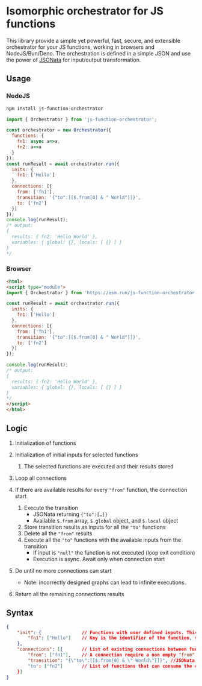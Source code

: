 # Isomorphic orchestrator for JS functions

This library provide a simple yet powerful, fast, secure, and extensible orchestrator for your JS functions, working in browsers and NodeJS/Bun/Deno.
The orchestration is defined in a simple JSON and use the power of [JSONata](https://jsonata.org/) for input/output transformation.

## Usage

### NodeJS

```sh
npm install js-function-orchestrator
```

```js
import { Orchestrator } from 'js-function-orchestrator';

const orchestrator = new Orchestrator({
  functions: {
    fn1: async a=>a,
    fn2: a=>a
  }
});
const runResult = await orchestrator.run({
  inits: {
    fn1: ['Hello']
  },
  connections: [{
    from: ['fn1'],
    transition: '{"to":[[$.from[0] & " World"]]}',
    to: ['fn2']
  }]
});
console.log(runResult);
/* output:
{
  results: { fn2: 'Hello World' },
  variables: { global: {}, locals: [ {} ] }
}
*/
```

### Browser

```html
<html>
<script type="module">
import { Orchestrator } from 'https://esm.run/js-function-orchestrator';

const runResult = await orchestrator.run({
  inits: {
    fn1: ['Hello']
  },
  connections: [{
    from: ['fn1'],
    transition: '{"to":[[$.from[0] & " World"]]}',
    to: ['fn2']
  }]
});

console.log(runResult);
/* output:
{
  results: { fn2: 'Hello World' },
  variables: { global: {}, locals: [ {} ] }
}
*/
</script>
</html>
```

## Logic

1. Initialization of functions

2. Initialization of initial inputs for selected functions
    1. The selected functions are executed and their results stored

3. Loop all connections

4. If there are available results for every `"from"` function, the connection start
    1. Execute the transition
        - JSONata returning `{"to":[…]}`
        - Available `$.from` array, `$.global` object, and `$.local` object
    2. Store transition results as inputs for all the `"to"` functions
    3. Delete all the `"from"` results
    4. Execute all the `"to"` functions with the available inputs from the transition
        - If input is `"null"` the function is not executed (loop exit condition)
        - Execution is async. Await only when connection start

5. Do until no more connections can start
    - Note: incorrectly designed graphs can lead to infinite executions.

6. Return all the remaining connections results


## Syntax

```json
{
    "init": {               // Functions with user defined inputs. This functions will start the orchestration.
        "fn1": ["Hello"]    // Key is the identifier of the function, value is the array of expected parameters.
    },
    "connections": [{       // List of existing connections between functions (order is not important). The orchestrator will loop the connections untill no one can start.
        "from": ["fn1"],    // A connection require a non empty "from" array, containing the identifier of the functions that origin the connection. The connection start only when all the functions in the "from" have an array of parameter defined (or from "init" or from results of another connection). In this case all the "from" functions are executed, and their results are available in the JSONata of the "transition".
        "transition": "{\"to\":[[$.from[0] & \" World\"]]}", //JSONata expression that must return at least the JSON { "to": [] }. "to" must be an array of the same size of the "connection.to" array, containing an array of input parameters for the relative "connection.to function". Additionally it can return "global", and "local", to store respectively globally and locally scoped variables (a global variable is visible in all the connection transition, while a local variable only in the same transition but across multiple execution). If the transition is not provided the output of the "from" functions are provided directly as inputs to the "to" functions. In such case "from" and "to" array must be of the same size.
        "to": ["fn2"]       // List of functions that can consume the output of the "transition" as their inputs. The functions are executed and next connection is checked until no more connections can start. 
    }]
}
```